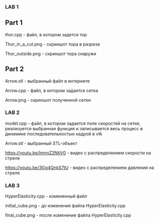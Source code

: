 ### LAB 1


## Part 1


 thor.cpp - файл, в котором задется тор

 Thor_in_a_cut.png - скриншот тора в разрезе


 Thor_outside.png - скриншот тора снаружи



## Part 2



 Arrow.stl - выбранный файл в интернете


 Arrow.cpp - файл, в котором задается сетка


 Arrow.png - скриншот полученной сетки



### LAB 2


 model.cpp  - файл, в котором задается поле скоростей на сетке, реализуется выбранная функция и записывается весь процесс в динамике последовательностью кадрой в vtk



 Arrow.stl - выбранный STL-объект


 https://youtu.be/lmnnZ2NtjV0 - видео с распределением скорости на стреле



 https://youtu.be/3Gg4QnkS7tU - видео с распределением давления на стреле



### LAB 3



 HyperElasticity.cpp - измененный файл



 initial_cube.png - до изменения файла HyperElasticity.cpp


 final_cube.png - после изменение файла HyperElasticity.cpp
